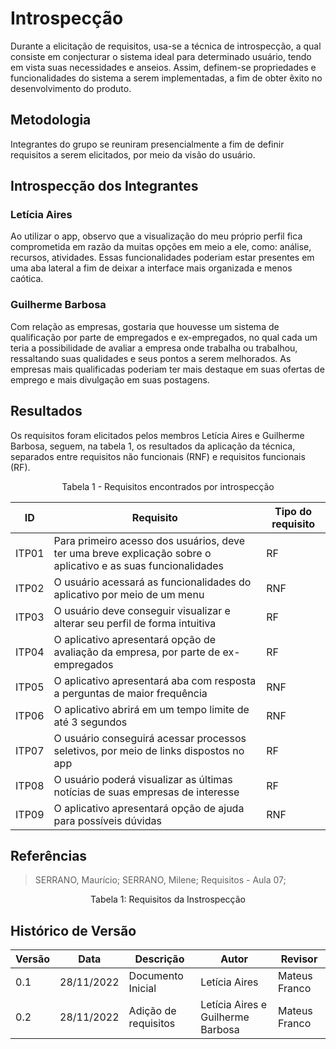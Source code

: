 # Introspecção

Durante a elicitação de requisitos, usa-se a técnica de introspecção, a qual consiste em conjecturar o sistema ideal para determinado usuário, tendo em vista suas necessidades e anseios.
Assim, definem-se propriedades e funcionalidades do sistema a serem implementadas, a fim de obter êxito no desenvolvimento do produto.

## Metodologia
Integrantes do grupo se reuniram presencialmente a fim de definir requisitos a serem elicitados, por meio da visão do usuário.

## Introspecção dos Integrantes
### Letícia Aires
Ao utilizar o app, observo que a visualização do meu próprio perfil fica comprometida em razão da muitas opções em meio a ele, como: análise, recursos, atividades.
Essas funcionalidades poderiam estar presentes em uma aba lateral a fim de deixar a interface mais organizada e menos caótica.

### Guilherme Barbosa
Com relação as empresas, gostaria que houvesse um sistema de qualificação por parte de empregados e ex-empregados, no qual cada um teria a possibilidade de avaliar a empresa onde trabalha ou trabalhou, ressaltando suas qualidades e seus pontos a serem melhorados. As empresas mais qualificadas poderiam ter mais destaque em suas ofertas de emprego e mais divulgação em suas postagens.

## Resultados 
Os requisitos foram elicitados pelos membros Letícia Aires e Guilherme Barbosa, seguem, na tabela 1, os resultados da aplicação da técnica, separados entre requisitos não funcionais (RNF) e requisitos funcionais (RF).

<figcaption><center>Tabela 1 - Requisitos encontrados por introspecção</figcaption>

ID | Requisito | Tipo do requisito 
-- | --------- | -----------------
ITP01 | Para primeiro acesso dos usuários, deve ter uma breve explicação sobre o aplicativo e as suas funcionalidades | RF
ITP02 | O usuário acessará as funcionalidades do aplicativo por meio de um menu | RNF
ITP03 | O usuário deve conseguir visualizar e alterar seu perfil de forma intuitiva | RF
ITP04 | O aplicativo apresentará opção de avaliação da empresa, por parte de ex-empregados | RF
ITP05 | O aplicativo apresentará aba com resposta a perguntas de maior frequência | RNF
ITP06 | O aplicativo abrirá em um tempo limite de até 3 segundos | RNF
ITP07 | O usuário conseguirá acessar processos seletivos, por meio de links dispostos no app | RF
ITP08 | O usuário poderá visualizar as últimas notícias de suas empresas de interesse | RF
ITP09 | O aplicativo apresentará opção de ajuda para possíveis dúvidas | RNF 

## Referências

>SERRANO, Maurício; SERRANO, Milene; Requisitos - Aula 07;

<center><figcaption>Tabela 1: Requisitos da Instrospecção</figcaption></center>

## Histórico de Versão

| Versão | Data | Descrição | Autor | Revisor |
|--------|------|-------|-----------| ------- |
| 0.1 | 28/11/2022 | Documento Inicial | Letícia Aires | Mateus Franco |
| 0.2 | 28/11/2022 | Adição de requisitos | Letícia Aires e Guilherme Barbosa | Mateus Franco |
